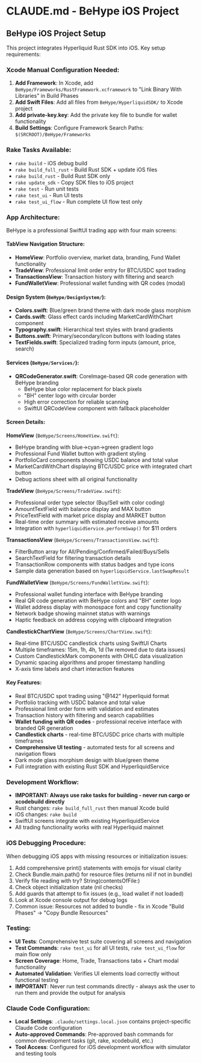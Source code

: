 # CLAUDE.md - BeHype iOS Project

## BeHype iOS Project Setup

This project integrates Hyperliquid Rust SDK into iOS. Key setup requirements:

### Xcode Manual Configuration Needed:
1. **Add Framework**: In Xcode, add `BeHype/Frameworks/RustFramework.xcframework` to "Link Binary With Libraries" in Build Phases
2. **Add Swift Files**: Add all files from `BeHype/HyperliquidSDK/` to Xcode project
3. **Add private-key.key**: Add the private key file to bundle for wallet functionality
4. **Build Settings**: Configure Framework Search Paths: `$(SRCROOT)/BeHype/Frameworks`

### Rake Tasks Available:
- `rake build` - iOS debug build
- `rake build_full_rust` - Build Rust SDK + update iOS files
- `rake build_rust` - Build Rust SDK only
- `rake update_sdk` - Copy SDK files to iOS project
- `rake test` - Run unit tests
- `rake test_ui` - Run UI tests
- `rake test_ui_flow` - Run complete UI flow test only

### App Architecture:
BeHype is a professional SwiftUI trading app with four main screens:

#### **TabView Navigation Structure:**
- **HomeView**: Portfolio overview, market data, branding, Fund Wallet functionality
- **TradeView**: Professional limit order entry for BTC/USDC spot trading 
- **TransactionsView**: Transaction history with filtering and search
- **FundWalletView**: Professional wallet funding with QR codes (modal)

#### **Design System (`BeHype/DesignSystem/`):**
- **Colors.swift**: Blue/green brand theme with dark mode glass morphism
- **Cards.swift**: Glass effect cards including MarketCardWithChart component
- **Typography.swift**: Hierarchical text styles with brand gradients
- **Buttons.swift**: Primary/secondary/icon buttons with loading states
- **TextFields.swift**: Specialized trading form inputs (amount, price, search)

#### **Services (`BeHype/Services/`):**
- **QRCodeGenerator.swift**: CoreImage-based QR code generation with BeHype branding
  - BeHype blue color replacement for black pixels
  - "BH" center logo with circular border
  - High error correction for reliable scanning
  - SwiftUI QRCodeView component with fallback placeholder

#### **Screen Details:**

**HomeView** (`BeHype/Screens/HomeView.swift`):
- BeHype branding with blue→cyan→green gradient logo
- Professional Fund Wallet button with gradient styling
- PortfolioCard components showing USDC balance and total value
- MarketCardWithChart displaying BTC/USDC price with integrated chart button
- Debug actions sheet with all original functionality

**TradeView** (`BeHype/Screens/TradeView.swift`):
- Professional order type selector (Buy/Sell with color coding)
- AmountTextField with balance display and MAX button
- PriceTextField with market price display and MARKET button  
- Real-time order summary with estimated receive amounts
- Integration with `hyperliquidService.performSwap()` for $11 orders

**TransactionsView** (`BeHype/Screens/TransactionsView.swift`):
- FilterButton array for All/Pending/Confirmed/Failed/Buys/Sells
- SearchTextField for filtering transaction details
- TransactionRow components with status badges and type icons
- Sample data generation based on `hyperliquidService.lastSwapResult`

**FundWalletView** (`BeHype/Screens/FundWalletView.swift`):
- Professional wallet funding interface with BeHype branding
- Real QR code generation with BeHype colors and "BH" center logo
- Wallet address display with monospace font and copy functionality
- Network badge showing mainnet status with warnings
- Haptic feedback on address copying with clipboard integration

**CandlestickChartView** (`BeHype/Screens/ChartView.swift`):
- Real-time BTC/USDC candlestick charts using SwiftUI Charts
- Multiple timeframes: 15m, 1h, 4h, 1d (1w removed due to data issues)
- Custom CandlestickMark components with OHLC data visualization
- Dynamic spacing algorithms and proper timestamp handling
- X-axis time labels and chart interaction features

#### **Key Features:**
- Real BTC/USDC spot trading using "@142" Hyperliquid format  
- Portfolio tracking with USDC balance and total value
- Professional limit order form with validation and estimates
- Transaction history with filtering and search capabilities
- **Wallet funding with QR codes** - professional receive interface with branded QR generation
- **Candlestick charts** - real-time BTC/USDC price charts with multiple timeframes
- **Comprehensive UI testing** - automated tests for all screens and navigation flows
- Dark mode glass morphism design with blue/green theme
- Full integration with existing Rust SDK and HyperliquidService

### Development Workflow:
- **IMPORTANT: Always use rake tasks for building - never run cargo or xcodebuild directly**
- Rust changes: `rake build_full_rust` then manual Xcode build
- iOS changes: `rake build` 
- SwiftUI screens integrate with existing HyperliquidService
- All trading functionality works with real Hyperliquid mainnet

### iOS Debugging Procedure:
When debugging iOS apps with missing resources or initialization issues:
1. Add comprehensive print() statements with emojis for visual clarity
2. Check Bundle.main.path() for resource files (returns nil if not in bundle)
3. Verify file reading with try? String(contentsOfFile:)
4. Check object initialization state (nil checks)
5. Add guards that attempt to fix issues (e.g., load wallet if not loaded)
6. Look at Xcode console output for debug logs
7. Common issue: Resources not added to bundle - fix in Xcode "Build Phases" → "Copy Bundle Resources"

### Testing:
- **UI Tests**: Comprehensive test suite covering all screens and navigation
- **Test Commands**: `rake test_ui` for all UI tests, `rake test_ui_flow` for main flow only
- **Screen Coverage**: Home, Trade, Transactions tabs + Chart modal functionality
- **Automated Validation**: Verifies UI elements load correctly without functional testing
- **IMPORTANT**: Never run test commands directly - always ask the user to run them and provide the output for analysis

### Claude Code Configuration:
- **Local Settings**: `.claude/settings.local.json` contains project-specific Claude Code configuration
- **Auto-approved Commands**: Pre-approved bash commands for common development tasks (git, rake, xcodebuild, etc.)
- **Tool Access**: Configured for iOS development workflow with simulator and testing tools